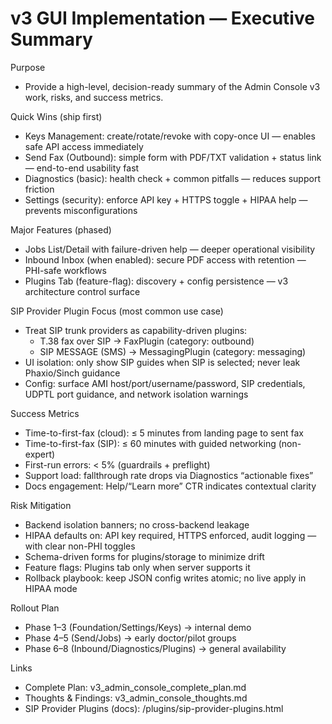 # v3 GUI Implementation — Executive Summary

Purpose
- Provide a high-level, decision-ready summary of the Admin Console v3 work, risks, and success metrics.

Quick Wins (ship first)
- Keys Management: create/rotate/revoke with copy-once UI — enables safe API access immediately
- Send Fax (Outbound): simple form with PDF/TXT validation + status link — end-to-end usability fast
- Diagnostics (basic): health check + common pitfalls — reduces support friction
- Settings (security): enforce API key + HTTPS toggle + HIPAA help — prevents misconfigurations

Major Features (phased)
- Jobs List/Detail with failure-driven help — deeper operational visibility
- Inbound Inbox (when enabled): secure PDF access with retention — PHI-safe workflows
- Plugins Tab (feature-flag): discovery + config persistence — v3 architecture control surface

SIP Provider Plugin Focus (most common use case)
- Treat SIP trunk providers as capability-driven plugins:
  - T.38 fax over SIP → FaxPlugin (category: outbound)
  - SIP MESSAGE (SMS) → MessagingPlugin (category: messaging)
- UI isolation: only show SIP guides when SIP is selected; never leak Phaxio/Sinch guidance
- Config: surface AMI host/port/username/password, SIP credentials, UDPTL port guidance, and network isolation warnings

Success Metrics
- Time-to-first-fax (cloud): ≤ 5 minutes from landing page to sent fax
- Time-to-first-fax (SIP): ≤ 60 minutes with guided networking (non-expert)
- First-run errors: < 5% (guardrails + preflight)
- Support load: fallthrough rate drops via Diagnostics “actionable fixes”
- Docs engagement: Help/“Learn more” CTR indicates contextual clarity

Risk Mitigation
- Backend isolation banners; no cross-backend leakage
- HIPAA defaults on: API key required, HTTPS enforced, audit logging — with clear non-PHI toggles
- Schema-driven forms for plugins/storage to minimize drift
- Feature flags: Plugins tab only when server supports it
- Rollback playbook: keep JSON config writes atomic; no live apply in HIPAA mode

Rollout Plan
- Phase 1–3 (Foundation/Settings/Keys) → internal demo
- Phase 4–5 (Send/Jobs) → early doctor/pilot groups
- Phase 6–8 (Inbound/Diagnostics/Plugins) → general availability

Links
- Complete Plan: v3_admin_console_complete_plan.md
- Thoughts & Findings: v3_admin_console_thoughts.md
- SIP Provider Plugins (docs): /plugins/sip-provider-plugins.html

